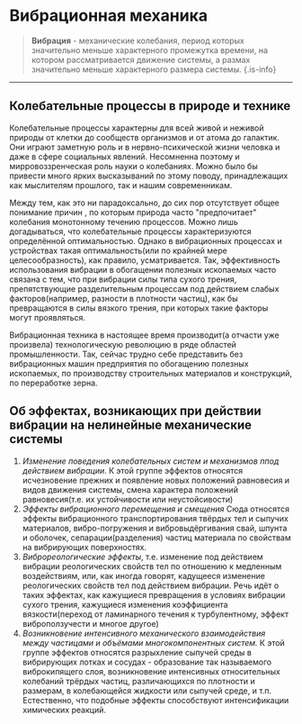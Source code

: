 # Вибрационная механика 


> **Вибрация** - механические колебания, период которых значительно меньше характерного промежутка времени, на котором рассматривается движение системы, а размах значительно меньше характерного размера системы.
{.is-info}


---
## Колебательные процессы в природе и технике
Колебательные процессы характерны для всей живой и неживой природы от клетки до сообществ организмов и от атома до галактик. Они играют заметную роль и в нервно-психической жизни человка и даже в сфере социальных явлений. Несомненна поэтому и мирровоззренческая роль науки о колебаниях. Можно было бы привести много ярких высказываний по этому поводу, принадлежащих как мыслителям прошлого, так и нашим современникам.

Между тем, как это ни парадоксально, до сих пор отсутствует общее понимание причин , по которым природа часто "предпочитает" колебания монотонному течению процессов. Можно лишь догадываться, что колебательные процессы характеризуются определённой оптимальностью. Однако в вибрационных процессах и устройствах такая оптимальность(или по крайней мере целесообразность), как правило, усматривается. Так, эффективность использования вибрации в обогащении полезных ископаемых часто связана с тем, что при вибрации силы типа сухого трения, препятствующие разделительным процессам под действием слабых факторов(например, разности в плотности частиц), как бы превращаются в силы вязкого трения, при которых такие факторы могут проявляться.

Вибрационная техника в настоящее время производит(а отчасти уже произвела) технологическую революцию в ряде областей промышленности. Так, сейчас трудно себе представить без вибрационных машин предприятия по обогащению полезных ископаемых, по производству строительных материалов и конструкций, по переработке зерна.

## Об эффектах, возникающих при действии вибрации на нелинейные механические системы

1. *Изменение поведения колебательных систем и механизмов ппод действием вибрации*. К этой группе эффектов относятся исчезновение прежних и появление новых положений равновесия и видов движения системы, смена характера положений равновесия(т.е. их устойчивости или неустойсивости) 
1. *Эффекты вибрационного перемещения и смещения* Сюда относятся эффекты вибрационного транспортирования твёрдых тел и сыпучих материалов, вибро-погружения и вибровыдёргивания свай, шпунта и оболочек, сепарации(разделения) частиц материала по свойствам на вибрирующих поверхностях. 
1. *Виброреологические эффекты*, т.е. изменение под действием вибрации реологических свойств тел по отношению к медленным воздействиям, или, как иногда говорят, кадущееся изменение реологических свойств тел под действием вибрации. Речь идёт о таких эффектах, как кажущиеся превращения в условиях вибрации сухого трения, кажущиеся изменения коэффициента вязкости(переход от ламинарного течения к турбулентному, эффект виброползучести и многое другое) 
1. *Возникновение интенсивного механического взаимодействия между частицами и объёмами многокомпонентных систем.* К этой группе эффектов относятся разрыхление сыпучей среды в вибрирующих лотках и сосудах - образование так называемого виброкипящего слоя, возникновение интенсивных относительных колебаний трёрдых частиц, различающихся по плотности и размерам, в колебающейся жидкости или сыпучей среде, и т.п. Естественно, что подобные эффекты способствуют интенсификации химических реакций.
